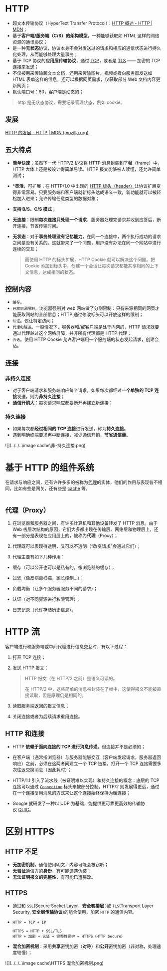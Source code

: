 # HTTP

- 超文本传输协议（HyperText Transfer Protocol）：[HTTP 概述 - HTTP | MDN](https://developer.mozilla.org/zh-CN/docs/web/http/overview)；
- 基于**客户端/服务端（C/S）的架构模型**，一种能够获取如 HTML 这样的网络资源的通讯协议；
- 是一种**无状态**协议，协议本身不会对发送过的请求和相应的通信状态进行持久化处理，从而能够处理大量事务；
- 基于 TCP 协议的**应用层传输协议**，通过 [TCP](https://developer.mozilla.org/zh-CN/docs/Glossary/TCP)，或者是 [TLS](https://developer.mozilla.org/zh-CN/docs/Glossary/TLS) —— 加密的 TCP 连接来发送；
- 不仅被用来传输超文本文档，还用来传输图片、视频或者向服务器发送如 HTML 表单这样的信息，还可以根据网页需求，仅获取部分 Web 文档内容更新网页；
- 默认端口号：80，客户端是动态的；

> http 是无状态协议，需要记录管理状态，例如 cookie。

## 发展

[HTTP 的发展 - HTTP | MDN (mozilla.org)](https://developer.mozilla.org/zh-CN/docs/Web/HTTP/Basics_of_HTTP/Evolution_of_HTTP)

## 五大特点

- **简单快速**；虽然下一代 HTTP/2 协议将 HTTP 消息封装到了**帧**（frame）中，HTTP 大体上还是被设计得简单易读。HTTP 报文能够被人读懂，还允许简单测试；

- ***灵活**，可扩展；在 HTTP/1.0 中出现的 [HTTP 标头（header）](https://developer.mozilla.org/zh-CN/docs/Web/HTTP/Headers)让协议扩展变得非常容易。只要服务端和客户端就新标头达成语义一致，新功能就可以被轻松加入进来；允许传输任意类型的数据对象；

- **支持 B/S、C/S 模式**；

- **无连接**：限制**每次连接只处理一个请求**，服务器处理完请求并收到应答后，断开连接，节省传输时间。

- **无状态**：对于**事务处理没有记忆能力**，在同一个连接中，两个执行成功的请求之间是没有关系的。这就带来了一个问题，用户没有办法在同一个网站中进行连续的交互；
  
  > 而使用 HTTP 的标头扩展，HTTP Cookie 就可以解决这个问题。把 Cookie 添加到标头中，创建一个会话让每次请求都能共享相同的上下文信息，达成相同的状态。

## 控制内容

- `缓存`。
- `开放同源限制`。浏览器强制对 web 网站做了分割限制：只有来源相同的网页才能获取网站的全部信息；HTTP 通过修改标头可以开放这样的限制；
- `认证`。仅让特定访问；
- `代理和隧道`。一般情况下，服务器和/或客户端是处于内网的，HTTP 请求就要通过代理越过这个网络屏障，并非所有代理都是 HTTP 代理；
- `会话`。使用 HTTP Cookie 允许客户端用一个服务端的状态发起请求，创建会话。

## 连接

### 非持久连接

- 对于客户端请求和服务端响应每个请求，如果每次都经过**一个单独的 TCP 连接**发送，则为**非持久连接**；
- **通信开销大**：每次请求响应都要断开再建立新连接；

### 持久连接

- 如果每次都**经过相同的 TCP 连接**进行发送，称为**持久连接**。
- 遇到明确终端要求再中断连接，减少通信开销，**节省通信量**。

![](../../..\image cache\非-持久连接.png)

# 基于 HTTP 的组件系统

在请求与响应之间，还有许许多多的被称为[代理](https://developer.mozilla.org/zh-CN/docs/Glossary/Proxy_server)的实体，他们的作用与表现各不相同，比如有些是网关，还有些是 [cache](https://developer.mozilla.org/zh-CN/docs/Glossary/Cache) 等。

<img src="file:///E:/MarkText/image%20cache/基于%20HTTP%20的组件系统.png" title="" alt="" data-align="center">

## 代理（Proxy）

1. 在浏览器和服务器之间，有许多计算机和其他设备转发了 HTTP 消息。由于 Web 栈层次结构的原因，它们大多都出现在传输层、网络层和物理层上，还有一部分是表现在应用层上的，被称为**代理**（Proxy）；

2. 代理既可以表现得透明，又可以不透明（“改变请求”会通过它们）；

3. 代理主要有如下几种作用：

- 缓存（可以公开也可以是私有的，像浏览器的缓存）；

- 过滤（像反病毒扫描，家长控制...）；

- 负载均衡（让多个服务器服务不同的请求）；

- 认证（对不同资源进行权限管理）；

- 日志记录（允许存储历史信息）。

# HTTP 流

客户端进行和服务端或中间代理进行信息交互时，有以下过程：

1. 打开 TCP 连接；

2. 发送 HTTP 报文：

   > HTTP 报文（在 HTTP/2 之前）是语义可读的。
   >
   > 在 HTTP/2 中，这些简单的消息被封装在了帧中，这使得报文不能被直接读取，但是原理仍是相同的。

3. 读取服务端返回的报文信息；

4. 关闭连接或者为后续请求重用连接。

## HTTP 和连接

- HTTP **依赖于面向连接的 TCP 进行消息传递**，但连接并不是必须的；

- 在客户端（通常指浏览器）与服务器能够交互（客户端发起请求，服务器返回响应）之前，必须在这两者间建立一个 TCP 链接，打开一个 TCP 连接需要多次往返交换消息（因此耗时）；

- HTTP/1.1 引入了流水线（被证明难以实现）和持久连接的概念：底层的 TCP 连接可以通过 [`Connection`](https://developer.mozilla.org/zh-CN/docs/Web/HTTP/Headers/Connection) 标头来被部分控制。HTTP/2 则发展得更远，通过在一个连接复用消息的方式来让这个连接始终保持为暖连接；

- Google 就研发了一种以 UDP 为基础，能提供更可靠更高效的传输协议 [QUIC](https://en.wikipedia.org/wiki/QUIC)。

# 区别 HTTPS

## HTTP 不足

- **无加密机制**，通信使用明文，内容可能会被窃听；
- **无验证**通信方的**身份**，有可能遭遇伪装；
- **无法证明报文的完整性**，有可能已遭篡改。

## HTTPS

- 通过和 `SSL`(Secure Socket Layer，**安全套接层** )或 `TLS`(Transport Layer Security, **安全层传输协议**)的组合使用，加密 `HTTP` 的通信内容。

- ```text
  HTTP = TCP + IP
  
  HTTPS = HTTP + SSL/TLS
  HTTP + 加密 + 认证 + 完整性保护 = HTTPS（HTTP Secure）
  ```
  
- **混合加密机制**：采用**共享**密钥加密（**对称**）和**公开**密钥加密（非对称，处理速度较慢）；

![](../../..\image cache\HTTPS 混合加密机制.png)
